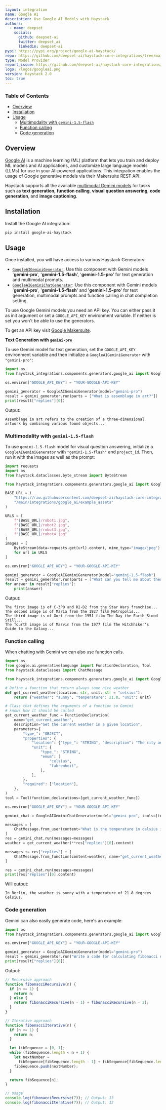 ```yaml
---
layout: integration
name: Google AI
description: Use Google AI Models with Haystack
authors:
  - name: deepset
    socials:
      github: deepset-ai
      twitter: deepset_ai
      linkedin: deepset-ai
pypi: https://pypi.org/project/google-ai-haystack/
repo: https://github.com/deepset-ai/haystack-core-integrations/tree/main/integrations/google_ai
type: Model Provider
report_issue: https://github.com/deepset-ai/haystack-core-integrations/issues
logo: /logos/googleai.png
version: Haystack 2.0
toc: true
---
```


### Table of Contents

- [Overview](#overview)
- [Installation](#installation)
- [Usage](#usage)
  - [Multimodality with `gemini-1.5-flash`](#multimodality-with-gemini-1.5-flash)
  - [Function calling](#function-calling)
  - [Code generation](#code-generation)

## Overview

[Google AI](https://ai.google.dev/) is a machine learning (ML) platform that lets you train and deploy ML models and AI applications, and customize large language models (LLMs) for use in your AI-powered applications. This integration enables the usage of Google generative models via their Makersuite REST API.

Haystack supports all the available [multimodal Gemini models](https://ai.google.dev/models/gemini) for tasks such as **text generation**, **function calling**, **visual question answering**, **code generation**, and **image captioning**.

## Installation

Install the Google AI integration:

```bash
pip install google-ai-haystack
```

## Usage

Once installed, you will have access to various Haystack Generators:

- [`GoogleAIGeminiGenerator`](https://docs.haystack.deepset.ai/docs/googleaigeminigenerator): Use this component with Gemini models '**gemini-pro**', '**gemini-1.5-flash**', '**gemini-1.5-pro**' for text generation and multimodal prompts.
- [`GoogleAIGeminiChatGenerator`](https://docs.haystack.deepset.ai/docs/googleaigeminichatgenerator): Use this component with Gemini models '**gemini-pro**', '**gemini-1.5-flash**' and '**gemini-1.5-pro**' for text generation, multimodal prompts and function calling in chat completion setting.

To use Google Gemini models you need an API key. You can either pass it as init argument or set a `GOOGLE_API_KEY` environment variable. If neither is set you won't be able to use the generators.

To get an API key visit [Google Makersuite](https://makersuite.google.com).

**Text Generation with `gemini-pro`**

To use Gemini model for text generation, set the `GOOGLE_API_KEY` environment variable and then initialize a `GoogleAIGeminiGenerator` with `"gemini-pro"`:

```python
import os
from haystack_integrations.components.generators.google_ai import GoogleAIGeminiGenerator

os.environ["GOOGLE_API_KEY"] = "YOUR-GOOGLE-API-KEY"

gemini_generator = GoogleAIGeminiGenerator(model="gemini-pro")
result = gemini_generator.run(parts = ["What is assemblage in art?"])
print(result["replies"][0])
```

Output:

```shell
Assemblage in art refers to the creation of a three-dimensional artwork by combining various found objects...
```

### Multimodality with `gemini-1.5-flash`

To use `gemini-1.5-flash` model for visual question answering, initialize a `GoogleAIGeminiGenerator` with `"gemini-1.5-flash"` and `project_id`. Then, run it with the images as well as the prompt:

```python
import requests
import os
from haystack.dataclasses.byte_stream import ByteStream

from haystack_integrations.components.generators.google_ai import GoogleAIGeminiGenerator

BASE_URL = (
    "https://raw.githubusercontent.com/deepset-ai/haystack-core-integrations"
    "/main/integrations/google_ai/example_assets"
)

URLS = [
    f"{BASE_URL}/robot1.jpg",
    f"{BASE_URL}/robot2.jpg",
    f"{BASE_URL}/robot3.jpg",
    f"{BASE_URL}/robot4.jpg"
]
images = [
    ByteStream(data=requests.get(url).content, mime_type="image/jpeg")
    for url in URLS
]

os.environ["GOOGLE_API_KEY"] = "YOUR-GOOGLE-API-KEY"

gemini_generator = GoogleAIGeminiGenerator(model="gemini-1.5-flash")
result = gemini_generator.run(parts = ["What can you tell me about these robots?", *images])
for answer in result["replies"]:
    print(answer)
```

Output:

```shell
The first image is of C-3PO and R2-D2 from the Star Wars franchise...
The second image is of Maria from the 1927 film Metropolis...
The third image is of Gort from the 1951 film The Day the Earth Stood Still...
The fourth image is of Marvin from the 1977 film The Hitchhiker's Guide to the Galaxy...
```

### Function calling

When chatting with Gemini we can also use function calls.

```python
import os
from google.ai.generativelanguage import FunctionDeclaration, Tool
from haystack.dataclasses import ChatMessage

from haystack_integrations.components.generators.google_ai import GoogleAIGeminiChatGenerator

# Define a function that return always some nice weather
def get_current_weather(location: str, unit: str = "celsius"):
    return {"weather": "sunny", "temperature": 21.8, "unit": unit}

# Class that defines the arguments of a function so Gemini
# knows how it should be called
get_current_weather_func = FunctionDeclaration(
    name="get_current_weather",
    description="Get the current weather in a given location",
    parameters={
        "type_": "OBJECT",
        "properties": {
            "location": {"type_": "STRING", "description": "The city and state, e.g. San Francisco, CA"},
            "unit": {
                "type_": "STRING",
                "enum": [
                    "celsius",
                    "fahrenheit",
                ],
            },
        },
        "required": ["location"],
    },
)
tool = Tool(function_declarations=[get_current_weather_func])

os.environ["GOOGLE_API_KEY"] = "YOUR-GOOGLE-API-KEY"

gemini_chat = GoogleAIGeminiChatGenerator(model="gemini-pro", tools=[tool])

messages = [
    ChatMessage.from_user(content="What is the temperature in celsius in Berlin?")
]
res = gemini_chat.run(messages=messages)
weather = get_current_weather(**res["replies"][0].content)

messages += res["replies"] + [
    ChatMessage.from_function(content=weather, name="get_current_weather")
]

res = gemini_chat.run(messages=messages)
print(res["replies"][0].content)
```

Will output:

```
In Berlin, the weather is sunny with a temperature of 21.8 degrees Celsius.
```

### Code generation

Gemini can also easily generate code, here's an example:

```python
import os
from haystack_integrations.components.generators.google_ai import GoogleAIGeminiGenerator

os.environ["GOOGLE_API_KEY"] = "YOUR-GOOGLE-API-KEY"

gemini_generator = GoogleAIGeminiGenerator(model="gemini-pro")
result = gemini_generator.run("Write a code for calculating fibonacci numbers in JavaScript")
print(result["replies"][0])
```

Output:

```javascript
// Recursive approach
function fibonacciRecursive(n) {
  if (n <= 1) {
    return n;
  } else {
    return fibonacciRecursive(n - 1) + fibonacciRecursive(n - 2);
  }
}

// Iterative approach
function fibonacciIterative(n) {
  if (n <= 1) {
    return n;
  }

  let fibSequence = [0, 1];
  while (fibSequence.length < n + 1) {
    let nextNumber =
      fibSequence[fibSequence.length - 1] + fibSequence[fibSequence.length - 2];
    fibSequence.push(nextNumber);
  }

  return fibSequence[n];
}

// Usage
console.log(fibonacciRecursive(7)); // Output: 13
console.log(fibonacciIterative(7)); // Output: 13
```
